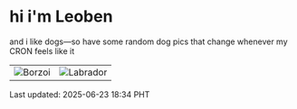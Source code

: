 # hi i'm Leoben

and i like dogs—so have some random dog pics that change whenever my CRON feels like it

|  |  |
|--------|----------|
| ![Borzoi](https://random-dog-vercel.vercel.app/api/random-borzoi?v=1750674874) | ![Labrador](https://random-dog-vercel.vercel.app/api/random-labrador?v=1750674874) |

Last updated: 2025-06-23 18:34 PHT
